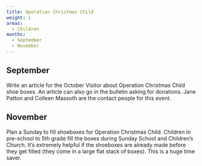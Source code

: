 ```yaml
---
title: Operation Christmas Child
weight: 1
areas:
  - Children
months: 
  - September
  - November
---
```


## September

Write an article for the October Visitor about Operation Christmas Child shoe boxes.  An article can also go in the bulletin asking for donations.  Jane Patton and Colleen Massoth are the contact people for this event.

## November

Plan a Sunday to fill shoeboxes for Operation Christmas Child.  Children in pre-school to 5th grade fill the boxes during Sunday School and Children’s Church.  It’s extremely helpful if the shoeboxes are already made before they get filled (they come in a large flat stack of boxes).  This is a huge time saver.

